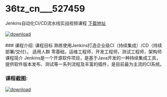 # 36tz_cn___527459
Jenkins自动化CI/CD流水线实战视频课程
[下载地址](http://www.36tz.cn/article/527459 "下载地址")
<br/></br>[![download](http://36tz.cn/muke_img/2019_09_356-59-300x169.jpg "下载地址")](http://www.36tz.cn/article/527459 "下载地址")
<br/></br>### 课程介绍:
课程目标
熟练使用Jenkins打造企业级CI（持续集成）/CD（持续部署/交付）。
适用人群
零基础，运维工程师，开发工程师，测试工程师，架构师
课程简介
Jenkins是一个开源软件项目，是基于Java开发的一种持续集成工具，提供软件版本发布、测试等一系列流程及丰富的插件，是目前最为主流的CI系统。

### 课程截图:
[![download](http://36tz.cn/muke_img/2019_09_1-99.png "下载地址")](http://www.36tz.cn/article/527459 "下载地址")
